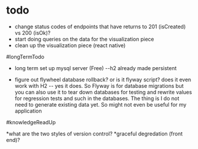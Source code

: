 # todo

* change status codes of endpoints that have returns to 201 (isCreated) vs 200 (isOk)?
* start doing queries on the data for the visualization piece
* clean up the visualization piece (react native)


#longTermTodo

* long term set up mysql server (Free) --h2 already made persistent

* figure out flywheel database rollback? or is it flyway script? does it even work with H2 -- yes it does. So Flyway is for database migrations but you can also use it to tear down databases for testing and rewrite values for regression tests and such in the databases. The thing is I do not need to generate existing data yet. So might not even be useful for my application


#knowledgeReadUp

*what are the two styles of version control?
*graceful degredation (front end)?